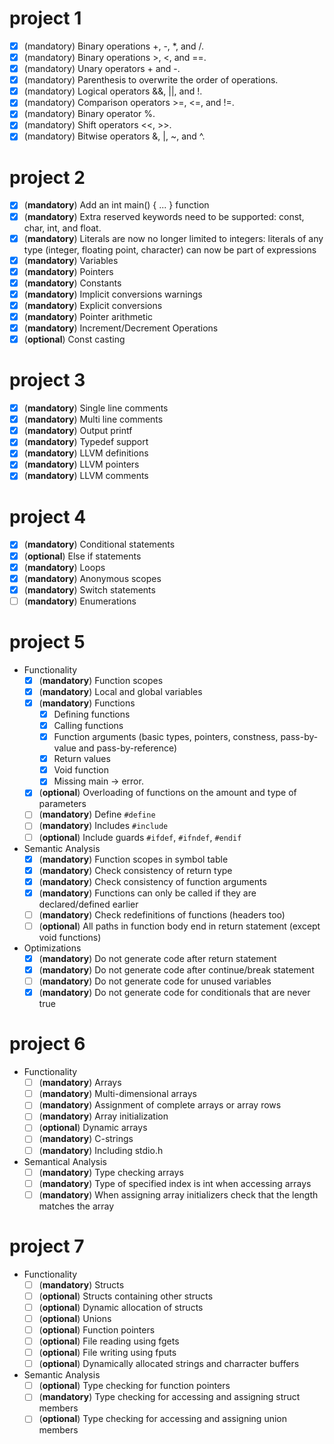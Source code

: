 # project 1

- [x] (mandatory) Binary operations +, -, *, and /.
- [x] (mandatory) Binary operations >, <, and ==.
- [x] (mandatory) Unary operators + and -.
- [x] (mandatory) Parenthesis to overwrite the order of operations.
- [x] (mandatory) Logical operators &&, ||, and !.
- [x] (mandatory) Comparison operators >=, <=, and !=.
- [x] (mandatory) Binary operator %.
- [x] (mandatory) Shift operators <<, >>.
- [x] (mandatory) Bitwise operators &, |, ~, and ^.

# project 2

- [x] (**mandatory**) Add an int main() { ... } function
- [x] (**mandatory**) Extra reserved keywords need to be supported: const, char, int, and float.
- [x] (**mandatory**) Literals are now no longer limited to integers: literals of any type (integer, floating point,
  character) can now be part of expressions
- [x] (**mandatory**) Variables
- [x] (**mandatory**) Pointers
- [x] (**mandatory**) Constants
- [x] (**mandatory**) Implicit conversions warnings
- [x] (**mandatory**) Explicit conversions
- [x] (**mandatory**) Pointer arithmetic
- [x] (**mandatory**) Increment/Decrement Operations
- [x] (**optional**) Const casting

# project 3

- [x] (**mandatory**) Single line comments
- [x] (**mandatory**) Multi line comments
- [x] (**mandatory**) Output printf
- [x] (**mandatory**) Typedef support
- [x] (**mandatory**) LLVM definitions
- [x] (**mandatory**) LLVM pointers
- [x] (**mandatory**) LLVM comments

# project 4

- [x] (**mandatory**) Conditional statements
- [x] (**optional**) Else if statements
- [x] (**mandatory**) Loops
- [x] (**mandatory**) Anonymous scopes
- [x] (**mandatory**) Switch statements
- [ ] (**mandatory**) Enumerations

# project 5

- Functionality
  - [x] (**mandatory**) Function scopes
  - [x] (**mandatory**) Local and global variables
  - [x] (**mandatory**) Functions
    - [x] Defining functions
    - [x] Calling functions
    - [x] Function arguments (basic types, pointers, constness, pass-by-value and pass-by-reference)
    - [x] Return values
    - [x] Void function
    - [x] Missing main -> error.
  - [x] (**optional**) Overloading of functions on the amount and type of parameters
  - [ ] (**mandatory**) Define `#define` 
  - [ ] (**mandatory**) Includes `#include`
  - [ ] (**optional**) Include guards `#ifdef`, `#ifndef`, `#endif`
- Semantic Analysis
  - [x] (**mandatory**) Function scopes in symbol table
  - [x] (**mandatory**) Check consistency of return type
  - [x] (**mandatory**) Check consistency of function arguments
  - [x] (**mandatory**) Functions can only be called if they are declared/defined earlier
  - [ ] (**mandatory**) Check redefinitions of functions (headers too)
  - [ ] (**optional**) All paths in function body end in return statement (except void functions)
- Optimizations
  - [x] (**mandatory**) Do not generate code after return statement
  - [x] (**mandatory**) Do not generate code after continue/break statement
  - [ ] (**mandatory**) Do not generate code for unused variables
  - [x] (**mandatory**) Do not generate code for conditionals that are never true

# project 6

- Functionality
  - [ ] (**mandatory**) Arrays
  - [ ] (**mandatory**) Multi-dimensional arrays
  - [ ] (**mandatory**) Assignment of complete arrays or array rows
  - [ ] (**mandatory**) Array initialization
  - [ ] (**optional**) Dynamic arrays
  - [ ] (**mandatory**) C-strings
  - [ ] (**mandatory**) Including stdio.h
- Semantical Analysis
  - [ ] (**mandatory**) Type checking arrays
  - [ ] (**mandatory**) Type of specified index is int when accessing arrays
  - [ ] (**mandatory**) When assigning array initializers check that the length matches the array

# project 7

- Functionality
  - [ ] (**mandatory**) Structs
  - [ ] (**optional**) Structs containing other structs
  - [ ] (**optional**) Dynamic allocation of structs
  - [ ] (**optional**) Unions
  - [ ] (**optional**) Function pointers
  - [ ] (**optional**) File reading using fgets
  - [ ] (**optional**) File writing using fputs
  - [ ] (**optional**) Dynamically allocated strings and charracter buffers
- Semantic Analysis
  - [ ] (**optional**) Type checking for function pointers
  - [ ] (**mandatory**) Type checking for accessing and assigning struct members
  - [ ] (**optional**) Type checking for accessing and assigning union members